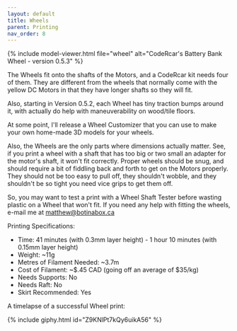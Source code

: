 ```yaml
---
layout: default
title: Wheels
parent: Printing
nav_order: 8
---
```


{% include model-viewer.html file="wheel" alt="CodeRcar's Battery Bank Wheel - version 0.5.3" %}


The Wheels fit onto the shafts of the Motors, and a CodeRcar kit needs four of them. They are different from the wheels that normally come with the yellow DC Motors in that they have longer shafts so they will fit.

Also, starting in Version 0.5.2, each Wheel has tiny traction bumps around it, with actually do help with maneuverability on wood/tile floors.

At some point, I'll release a Wheel Customizer that you can use to make your own home-made 3D models for your wheels.

Also, the Wheels are the only parts where dimensions actually matter. See, if you print a wheel with a shaft that has too big or two small an adapter for the motor's shaft, it won't fit correctly. Proper wheels should be snug, and should require a bit of fiddling back and forth to get on the Motors properly. They should not be too easy to pull off, they shouldn't wobble, and they shouldn't be so tight you need vice grips to get them off.

So, you may want to test a print with a Wheel Shaft Tester before wasting plastic on a Wheel that won't fit. If you need any help with fitting the wheels, e-mail me at [matthew@botinabox.ca](mailto:matthew@botinabox.ca)

Printing Specifications:

- Time: 41 minutes (with 0.3mm layer height) - 1 hour 10 minutes (with 0.15mm layer height)
- Weight: ~11g
- Metres of Filament Needed: ~3.7m
- Cost of Filament: ~$.45 CAD (going off an average of $35/kg)
- Needs Supports: No
- Needs Raft: No
- Skirt Recommended: Yes

A timelapse of a successful Wheel print:

{% include giphy.html id="Z9KNlPt7kQy6uikA56" %}
